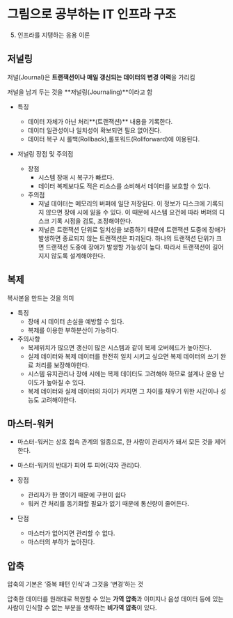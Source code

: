 # 그림으로 공부하는 IT 인프라 구조

5. 인프라를 지탱하는 응용 이론 


## 저널링

저널(Journal)은 **트랜잭션이나 매일 갱신되는 데이터의 변경 이력**을 가리킴

저널을 남겨 두는 것을 **저널링(Journaling)**이라고 함

- 특징
    - 데이터 자체가 아닌 처리**(트랜잭션)** 내용을 기록한다.
    - 데이터 일관성이나 일치성이 확보되면 필요 없어진다.
    - 데이터 복구 시 롤백(Rollback),롤포워드(Rollforward)에 이용된다.
    
- 저널링 장점 및 주의점
    - 장점
        - 시스템 장애 시 복구가 빠르다.
        - 데이터 복제보다도 적은 리소스를 소비해서 데이터를 보호할 수 있다.
    - 주의점
        - 저널 데이터는 메모리의 버퍼에 일단 저장된다. 이 정보가 디스크에 기록되지 않으면 장애 시에 잃을 수 있다. 이 때문에 시스템 요건에 따라 버퍼의 디스크 기록 시점을 검토, 조정해야한다.
        - 저널은 트랜잭션 단위로 일치성을 보증하기 때문에 트랜잭션 도중에 장애가 발생하면 종료되지 않는 트랜잭션은 파괴된다. 하나의 트랜잭션 단위가 크면 드랜잭션 도중에 장애가 발생할 가능성이 높다. 따라서 트랜잭션이 길어지지 않도록 설계해야한다.
        

## 복제

복사본을 만드는 것을 의미 

- 특징
    - 장애 시 데이터 손실을 예방할 수 있다.
    - 복제를 이용한 부하분산이 가능하다.
- 주의사항
    - 복제위치가 많으면 갱신이 많은 시스템과 같이 복제 오버헤드가 높아진다.
    - 실제 데이터와 복제 데이터를 완전히 일치 시키고 싶으면 복제 데이터의 쓰기 완료 처리를 보장해야한다.
    - 시스템 유지관리나 장애 시에는 복제 데이터도 고려해야 하므로 설계나 운용 난이도가 높아질 수 있다.
    - 복제 데이터와 실제 데이터의 차이가 커지면 그 차이를 채우기 위한 시간이나 성능도 고려해야한다.

## 마스터-워커

- 마스터-워커는 상호 접속 관계의 일종으로, 한 사람이 관리자가 돼서 모든 것을 제어한다.
- 마스터-워커의 반대가 피어 투 피어(각자 관리)다.

- 장점
    - 관리자가 한 명이기 때문에 구현이 쉽다
    - 워커 간 처리를 동기화할 필요가 없기 때문에 통신량이 줄어든다.
- 단점
    - 마스터가 없어지면 관리할 수 없다.
    - 마스터의 부하가 높아진다.

## 압축

압축의 기본은 ‘중복 패턴 인식’과 그것을 ‘변경’하는 것 

압축한 데이터를 원래대로 복원할 수 있는 **가역 압축**과 이미지나 음성 데이터 등에 있는 사람이 인식할 수 없는 부분을 생략하는 **비가역 압축**이 있다.